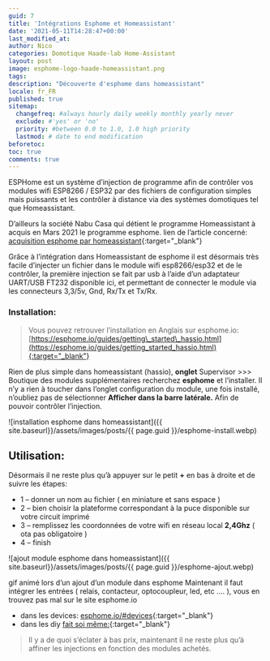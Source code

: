 ```yaml
---
guid: 7
title: 'Intégrations Esphome et Homeassistant'
date: '2021-05-11T14:28:47+00:00'
last_modified_at:
author: Nico
categories: Domotique Haade-lab Home-Assistant
layout: post
image: esphome-logo-haade-homeassistant.png
tags:
description: "Découverte d'esphome dans homeassistant"
locale: fr_FR
published: true
sitemap:
  changefreq: #always hourly daily weekly monthly yearly never
  exclude: #'yes' or 'no'
  priority: #between 0.0 to 1.0, 1.0 high priority
  lastmod: # date to end modification
beforetoc:
toc: true
comments: true
---
```


ESPHome est un système d’injection de programme afin de contrôler vos modules wifi ESP8266 / ESP32 par des fichiers de configuration simples mais puissants et les contrôler à distance via des systèmes domotiques tel que Homeassistant.

D’ailleurs la société Nabu Casa qui détient le programme Homeassistant à acquis en Mars 2021 le programme esphome. lien de l’article concerné: [acquisition esphome par homeassistant](https://www.home-assistant.io/blog/2021/03/18/nabu-casa-has-acquired-esphome/){:target="_blank"}

Grâce à l’intégration dans Homeassistant de esphome il est désormais très facile d’injecter un fichier dans le module wifi esp8266/esp32 et de le contrôler, la première injection se fait par usb à l’aide d’un adaptateur UART/USB FT232 disponible ici, et permettant de connecter le module via les connecteurs 3,3/5v, Gnd, Rx/Tx et Tx/Rx.

### Installation:

> Vous pouvez retrouver l’installation en Anglais sur esphome.io:
[https://esphome.io/guides/getting\_started\_hassio.html](https://esphome.io/guides/getting_started_hassio.html){:target="_blank"}

Rien de plus simple dans homeassistant (hassio), **onglet** Supervisor &gt;&gt;&gt; Boutique des modules supplémentaires recherchez **esphome** et l’installer. Il n’y a rien à toucher dans l’onglet configuration du module, une fois installé, n’oubliez pas de sélectionner **Afficher dans la barre latérale.** Afin de pouvoir contrôler l’injection.

![installation esphome dans homeassistant]({{ site.baseurl}}/assets/images/posts/{{ page.guid }}/esphome-install.webp)

## Utilisation:

Désormais il ne reste plus qu’à appuyer sur le petit **+** en bas à droite et de suivre les étapes:

- 1 – donner un nom au fichier ( en miniature et sans espace )
- 2 – bien choisir la plateforme correspondant à la puce disponible sur votre circuit imprimé
- 3 – remplissez les coordonnées de votre wifi en réseau local **2,4Ghz** ( ota pas obligatoire )
- 4 – finish

![ajout module esphome dans homeassistant]({{ site.baseurl}}/assets/images/posts/{{ page.guid }}/esphome-ajout.webp)


gif animé lors d’un ajout d’un module dans esphome Maintenant il faut intégrer les entrées ( relais, contacteur, optocoupleur, led, etc …. ), vous en trouvez pas mal sur le site esphome.io

- dans les devices: [esphome.io/#devices](https://esphome.io/#devices){:target="_blank"}
- dans les diy [fait soi même:](https://esphome.io/guides/diy.html){:target="_blank"}

> Il y a de quoi s’éclater à bas prix, maintenant il ne reste plus qu’à affiner les injections en fonction des modules achetés.
